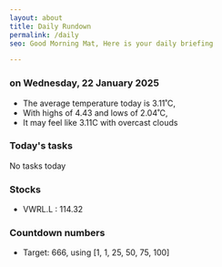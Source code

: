 ```yaml
---
layout: about
title: Daily Rundown
permalink: /daily
seo: Good Morning Mat, Here is your daily briefing

---
```


<!-- weather_marker starts -->
### on Wednesday, 22 January 2025

- The average temperature today is 3.11˚C,
- With highs of 4.43 and lows of 2.04˚C,
- It may feel like 3.11C with overcast clouds

<!-- weather_marker ends -->

### Today's tasks
<!-- task_marker starts -->
No tasks today
<!-- task_marker ends -->

### Stocks

<!-- stocks_marker starts -->

- VWRL.L : 114.32

<!-- stocks_marker ends -->

### Countdown numbers
<!-- game_marker starts -->

- Target: 666, using [1, 1, 25, 50, 75, 100]

<!-- game_marker ends -->

